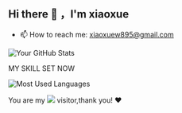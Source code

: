 ## Hi there 👋 ，I'm xiaoxue

- 📫 How to reach me: xiaoxuew895@gmail.com

![Your GitHub Stats](https://github-readme-stats.vercel.app/api?username=Xiaoxue895&show_icons=true&theme=transparent&count_private=true)


MY SKILL SET NOW

![Most Used Languages](https://github-readme-stats.vercel.app/api/top-langs/?username=Xiaoxue895&layout=compact&theme=transparent)

You are my
![](https://komarev.com/ghpvc/?username=Xiaoxue895&label=Profile+Views&color=brightgreen)
visitor,thank you! ❤️



<!--
**Xiaoxue895/Xiaoxue895** is a ✨ _special_ ✨ repository because its `README.md` (this file) appears on your GitHub profile.

Here are some ideas to get you started:

- 🔭 I’m currently working on ...
- 🌱 I’m currently learning ...
- 👯 I’m looking to collaborate on ...
- 🤔 I’m looking for help with ...
- 💬 Ask me about ...
- 📫 How to reach me: ...
- 😄 Pronouns: ...
- ⚡ Fun fact: ...
-->
